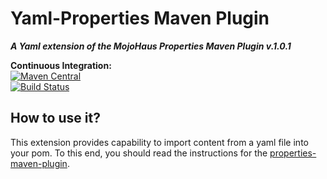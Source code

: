 # Yaml-Properties Maven Plugin
***A Yaml extension of the MojoHaus Properties Maven Plugin v.1.0.1***


**Continuous Integration:**<br />
[![Maven Central](https://maven-badges.herokuapp.com/maven-central/it.ozimov/yaml-properties-maven-plugin/badge.svg)](https://maven-badges.herokuapp.com/maven-central/it.ozimov/yaml-properties-maven-plugin)
<br />
[![Build Status](https://travis-ci.org/ozimov/yaml-properties-maven-plugin.svg?branch=master)](https://travis-ci.org/ozimov/yaml-properties-maven-plugin)


## How to use it?

This extension provides capability to import content from a yaml file into your pom.
To this end, you should read the instructions for the [properties-maven-plugin](http://www.mojohaus.org/properties-maven-plugin/).
